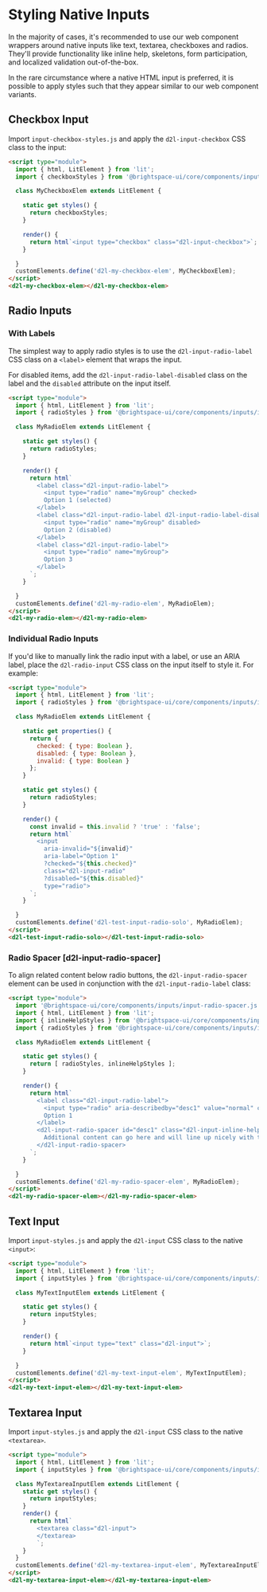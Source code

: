 # Styling Native Inputs

In the majority of cases, it's recommended to use our web component wrappers around native inputs like text, textarea, checkboxes and radios. They'll provide functionality like inline help, skeletons, form participation, and localized validation out-of-the-box.

In the rare circumstance where a native HTML input is preferred, it is possible to apply styles such that they appear similar to our web component variants.

## Checkbox Input

Import `input-checkbox-styles.js` and apply the `d2l-input-checkbox` CSS class to the input:

<!-- docs: demo code display:block -->
```html
<script type="module">
  import { html, LitElement } from 'lit';
  import { checkboxStyles } from '@brightspace-ui/core/components/inputs/input-checkbox.js';

  class MyCheckboxElem extends LitElement {

    static get styles() {
      return checkboxStyles;
    }

    render() {
      return html`<input type="checkbox" class="d2l-input-checkbox">`;
    }

  }
  customElements.define('d2l-my-checkbox-elem', MyCheckboxElem);
</script>
<d2l-my-checkbox-elem></d2l-my-checkbox-elem>
```

## Radio Inputs

### With Labels

The simplest way to apply radio styles is to use the `d2l-input-radio-label` CSS class on a `<label>` element that wraps the input.

For disabled items, add the `d2l-input-radio-label-disabled` class on the label and the `disabled` attribute on the input itself.

<!-- docs: demo code display:block -->
```html
<script type="module">
  import { html, LitElement } from 'lit';
  import { radioStyles } from '@brightspace-ui/core/components/inputs/input-radio-styles.js';

  class MyRadioElem extends LitElement {

    static get styles() {
      return radioStyles;
    }

    render() {
      return html`
        <label class="d2l-input-radio-label">
          <input type="radio" name="myGroup" checked>
          Option 1 (selected)
        </label>
        <label class="d2l-input-radio-label d2l-input-radio-label-disabled">
          <input type="radio" name="myGroup" disabled>
          Option 2 (disabled)
        </label>
        <label class="d2l-input-radio-label">
          <input type="radio" name="myGroup">
          Option 3
        </label>
      `;
    }

  }
  customElements.define('d2l-my-radio-elem', MyRadioElem);
</script>
<d2l-my-radio-elem></d2l-my-radio-elem>
```

### Individual Radio Inputs

If you'd like to manually link the radio input with a label, or use an ARIA label, place the `d2l-radio-input` CSS class on the input itself to style it. For example:

<!-- docs: demo code properties name:d2l-test-input-radio-solo display:block -->
```html
<script type="module">
  import { html, LitElement } from 'lit';
  import { radioStyles } from '@brightspace-ui/core/components/inputs/input-radio-styles.js';

  class MyRadioElem extends LitElement {

    static get properties() {
      return {
        checked: { type: Boolean },
        disabled: { type: Boolean },
        invalid: { type: Boolean }
      };
    }

    static get styles() {
      return radioStyles;
    }

    render() {
      const invalid = this.invalid ? 'true' : 'false';
      return html`
        <input
          aria-invalid="${invalid}"
          aria-label="Option 1"
          ?checked="${this.checked}"
          class="d2l-input-radio"
          ?disabled="${this.disabled}"
          type="radio">
      `;
    }

  }
  customElements.define('d2l-test-input-radio-solo', MyRadioElem);
</script>
<d2l-test-input-radio-solo></d2l-test-input-radio-solo>
```

### Radio Spacer [d2l-input-radio-spacer]

To align related content below radio buttons, the `d2l-input-radio-spacer` element can be used in conjunction with the `d2l-input-radio-label` class:

<!-- docs: demo code display:block -->
```html
<script type="module">
  import '@brightspace-ui/core/components/inputs/input-radio-spacer.js';
  import { html, LitElement } from 'lit';
  import { inlineHelpStyles } from '@brightspace-ui/core/components/inputs/input-inline-help.js';
  import { radioStyles } from '@brightspace-ui/core/components/inputs/input-radio-styles.js';

  class MyRadioElem extends LitElement {

    static get styles() {
      return [ radioStyles, inlineHelpStyles ];
    }

    render() {
      return html`
        <label class="d2l-input-radio-label">
          <input type="radio" aria-describedby="desc1" value="normal" checked>
          Option 1
        </label>
        <d2l-input-radio-spacer id="desc1" class="d2l-input-inline-help">
          Additional content can go here and will line up nicely with the edge of the radio.
        </d2l-input-radio-spacer>
      `;
    }

  }
  customElements.define('d2l-my-radio-spacer-elem', MyRadioElem);
</script>
<d2l-my-radio-spacer-elem></d2l-my-radio-spacer-elem>
```

## Text Input

Import `input-styles.js` and apply the `d2l-input` CSS class to the native `<input>`:

<!-- docs: demo code -->
```html
<script type="module">
  import { html, LitElement } from 'lit';
  import { inputStyles } from '@brightspace-ui/core/components/inputs/input-styles.js';

  class MyTextInputElem extends LitElement {

    static get styles() {
      return inputStyles;
    }

    render() {
      return html`<input type="text" class="d2l-input">`;
    }

  }
  customElements.define('d2l-my-text-input-elem', MyTextInputElem);
</script>
<d2l-my-text-input-elem></d2l-my-text-input-elem>
```

## Textarea Input

Import `input-styles.js` and apply the `d2l-input` CSS class to the  native `<textarea>`.

<!-- docs: demo code -->
```html
<script type="module">
  import { html, LitElement } from 'lit';
  import { inputStyles } from '@brightspace-ui/core/components/inputs/input-styles.js';

  class MyTextareaInputElem extends LitElement {
    static get styles() {
      return inputStyles;
    }
    render() {
      return html`
        <textarea class="d2l-input">
        </textarea>
        `;
    }
  }
  customElements.define('d2l-my-textarea-input-elem', MyTextareaInputElem);
</script>
<d2l-my-textarea-input-elem></d2l-my-textarea-input-elem>
```
